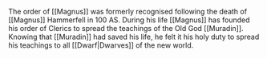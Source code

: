 The order of [[Magnus]] was formerly recognised following the death of [[Magnus]] Hammerfell in 100 AS. During his life [[Magnus]] has founded his order of Clerics to spread the teachings of the Old God [[Muradin]]. Knowing that [[Muradin]] had saved his life, he felt it his holy duty to spread his teachings to all [[Dwarf|Dwarves]] of the new world.